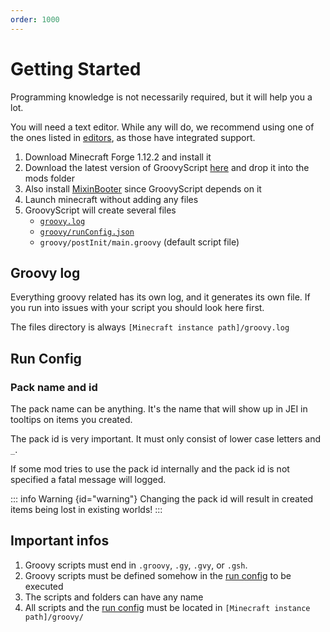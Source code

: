 ```yaml
---
order: 1000
---
```


# Getting Started

Programming knowledge is not necessarily required, but it will help you a lot.

You will need a text editor.
While any will do, we recommend using one of the ones listed in [editors](./editors.md), as those have integrated support.

1. Download Minecraft Forge 1.12.2 and install it
2. Download the latest version of GroovyScript [here](https://www.curseforge.com/minecraft/mc-mods/groovyscript/files)
   and drop it into the mods folder
3. Also install [MixinBooter](https://www.curseforge.com/minecraft/mc-mods/mixin-booter/files) since GroovyScript
   depends on it
4. Launch minecraft without adding any files
5. GroovyScript will create several files
    - [`groovy.log`](#groovy-log)
    - [`groovy/runConfig.json`](./run_config.md)
    - `groovy/postInit/main.groovy` (default script file)

## Groovy log

Everything groovy related has its own log, and it generates its own file. If you run into issues with your script you
should look here first.

The files directory is always `[Minecraft instance path]/groovy.log`

## Run Config

<!-- @include: ./run_config.md{3,} -->

### Pack name and id

The pack name can be anything. It's the name that will show up in JEI in tooltips on items you created.

The pack id is very important. It must only consist of lower case letters and `_`.

If some mod tries to use the pack id internally and the pack id is not specified a fatal message will logged.

::: info Warning {id="warning"}
Changing the pack id will result in created items being lost in existing worlds!
:::

## Important infos

1. Groovy scripts must end in `.groovy`, `.gy`, `.gvy`, or `.gsh`.
2. Groovy scripts must be defined somehow in the [run config](#run-config) to be executed
3. The scripts and folders can have any name
4. All scripts and the [run config](#run-config) must be located in `[Minecraft instance path]/groovy/`
